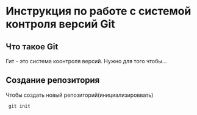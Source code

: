 # **Инструкция по работе с системой контроля версий Git**

## Что такое Git

Гит - это система коонтроля версий. Нужно для того чтобы...

## Создание репозитория

Чтобы создать новый репозиторий(инициализироввать)

     git init